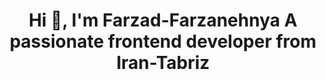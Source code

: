 <h1 align="center">
 Hi 👋, I'm Farzad-Farzanehnya
 A passionate frontend developer from Iran-Tabriz
</h1>
